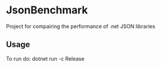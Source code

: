 # JsonBenchmark
Project for compairing the performance of .net JSON libraries

## Usage
To run do:
    dotnet run -c Release 
